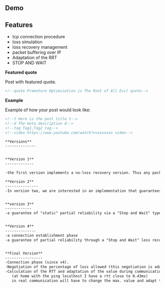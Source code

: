 

Demo
----

Features
---------
- tcp connection procedure
- loss simulation
- loss recovery management
- packet buffering over IP
- Adaptation of the RRT
- STOP AND WAIT

**Featured quote**

Post with featured quote.
```html
<!--quote Premature Optimization is The Root of All Evil quote-->
````

**Example**

Example of how your post would look like:
```html
<!--t Here is the post title t-->
<!--d The meta description d-->
<!--tag Tag1,Tag2 tag-->
<!--video https://www.youtube.com/watch?v=xxxxxxx video-->

**Versions**
--------------


**Version 1**
-------------

-the first version implements a no-loss recovery version. Thus any packet lost during the transmission phase will not be retransmitted.

**Version 2**
---------------
-In version two, we are interested in an implementation that guarantees total reliability via a "Stop and Wait" type loss recovery mechanism.


**version 3**
------------
-a guarantee of "static" partial reliability via a "Stop and Wait" type loss recovery mechanism with "pre-wired" partial reliability, i.e. with a statically defined % of admissible losses


**Version 4**
--------------
-a connection establishment phase
-a guarantee of partial reliability through a "Stop and Wait" loss recovery mechanism, the % of allowable losses of which is now negotiated during the connection establishment phase


**Final Version**
-----------------
-Connection phase (since v4).
-Negotiation of the percentage of loss allowed (this negotiation is added in the header during the connection phase).
-Calculation of the RTT and adaptation of the value during communication (the maximum value is set here to 1ms as we are in local host).
   (at home with the ping localhost I have a rtt close to 0.43ms)
   in real communication will have to change the max. value and adapt to the network specification.

